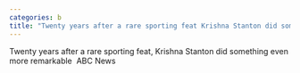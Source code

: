 ```yaml
---
categories: b
title: "Twenty years after a rare sporting feat Krishna Stanton did something even more remarkable  ABC News"
---
```

Twenty years after a rare sporting feat, Krishna Stanton did something even more remarkable&nbsp;&nbsp;ABC News